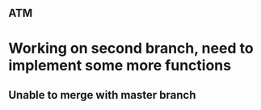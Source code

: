 ## ATM ##

# Working on second branch, need to implement some more functions ##

## Unable to merge with master branch ##
